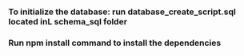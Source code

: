 ### To initialize the database: run database_create_script.sql located inL schema_sql folder
### Run npm install command to install the dependencies

